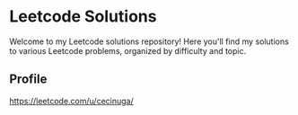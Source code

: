 # Leetcode Solutions
Welcome to my Leetcode solutions repository! Here you'll find my solutions to various Leetcode problems, organized by difficulty and topic.

## Profile
https://leetcode.com/u/cecinuga/
